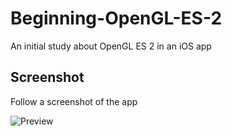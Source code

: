 # Beginning-OpenGL-ES-2
An initial study about OpenGL ES 2 in an iOS app

## Screenshot

Follow a screenshot of the app

![Preview](https://github.com/jwyterlin/Beginning-OpenGL-ES-2/blob/master/Screenshot/screenshot1.gif)
